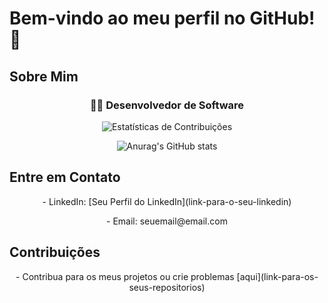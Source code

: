 # Bem-vindo ao meu perfil no GitHub! 👋

## Sobre Mim
<div align="center">
  <h3>👨‍💻 Desenvolvedor de Software</h3>
</div>

<p align="center">
  <img src="https://github-readme-streak-stats.herokuapp.com/?user=RobsonPMartins&theme=dark" alt="Estatísticas de Contribuições">
</p>

<p align="center">
  <img src="https://github-readme-stats.vercel.app/api?username=RobsonPMartins&theme=great-gatsby&show_icons=true" alt="Anurag's GitHub stats">
</p>

## Entre em Contato
<p align="center">
  - LinkedIn: [Seu Perfil do LinkedIn](link-para-o-seu-linkedin)
</p>
<p align="center">
  - Email: seuemail@email.com
</p>

## Contribuições
<p align="center">
  - Contribua para os meus projetos ou crie problemas [aqui](link-para-os-seus-repositorios)
</p>







